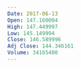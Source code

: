 ```yaml
---
Date: 2017-06-13
Open: 147.160004
High: 147.449997
Low: 145.149994
Close: 146.589996
Adj Close: 144.346161
Volume: 34165400
---
```

